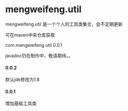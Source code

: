 # mengweifeng.util
mengweifeng.util 是一个个人的工具类集合，会不定期更新

可在maven中央仓库获取

<dependency>
    <groupId>com.mengweifeng</groupId>
    <artifactId>util</artifactId>
    <version>0.0.1</version>
</dependency>

javadoc仍在制作中，敬请期待。。


#### 0.0.2
默认jdk修改为1.8

#### 0.0.1
增加基础工具类

